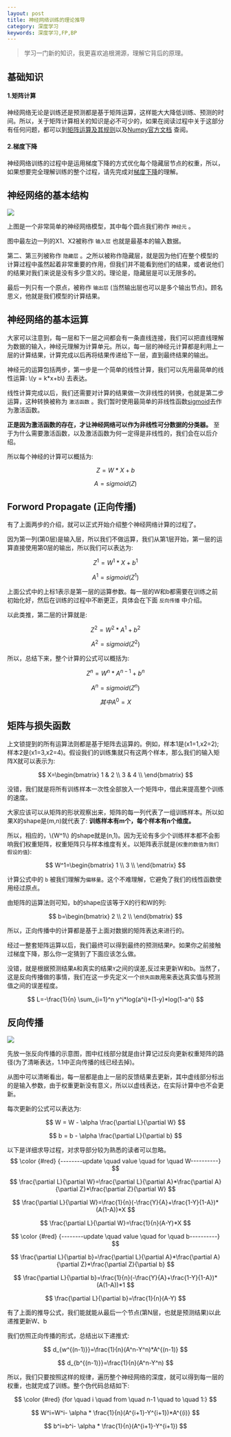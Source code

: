 ```yaml
---
layout: post
title: 神经网络训练的理论推导
category: 深度学习
keywords: 深度学习,FP,BP
---
```


> 学习一门新的知识，我更喜欢追根溯源，理解它背后的原理。

## 基础知识

#### 1.矩阵计算
神经网络无论是训练还是预测都是基于矩阵运算，这样能大大降低训练、预测的时间。所以，关于矩阵计算相关的知识是必不可少的，如果在阅读过程中关于这部分有任何问题，都可以到[矩阵运算及其规则](http://www2.edu-edu.com.cn/lesson_crs78/self/j_0022/soft/ch0605.html)以及[Numpy官方文档](https://docs.scipy.org/doc/numpy-1.10.1/index.html) 查阅。

#### 2.梯度下降
神经网络训练的过程中是运用梯度下降的方式优化每个隐藏层节点的权重，所以，如果想要完全理解训练的整个过程，请先完成对[梯度下降](http://www.cnblogs.com/fxjwind/p/3626173.html)的理解。

## 神经网络的基本结构
![](https://raw.githubusercontent.com/keepCodingDream/blog.io/master/assets/img/neural/1.1.png)
 
上图是一个非常简单的神经网络模型，其中每个圆点我们称作 `神经元` 。

图中最左边一列的X1、X2被称作 `输入层` 也就是最基本的输入数据。

第二、第三列被称作 `隐藏层` 。之所以被称作隐藏层，就是因为他们在整个模型的计算过程中虽然起着非常重要的作用，但我们并不能看到他们的结果，或者说他们的结果对我们来说是没有多少意义的。理论是，隐藏层是可以无限多的。

最后一列只有一个原点，被称作 `输出层` (当然输出层也可以是多个输出节点)。顾名思义，他就是我们模型的计算结果。


## 神经网络的基本运算

大家可以注意到，每一层和下一层之间都会有一条直线连接，我们可以把直线理解为数据的输入，神经元理解为计算单元。所以，每一层的神经元计算都是利用上一层的计算结果，计算完成以后再将结果传递给下一层，直到最终结果的输出。

神经元的运算包括两步，第一步是一个简单的线性计算，我们可以先用最简单的线性运算: \\(y = k*x+b\\) 去表达。

线性计算完成以后，我们还需要对计算的结果做一次非线性的转换，也就是第二步运算，这种转换被称为 `激活函数` 。我们暂时使用最简单的非线性函数[sigmoid](https://baike.baidu.com/item/Sigmoid%E5%87%BD%E6%95%B0/7981407?fr=aladdin)去作为激活函数。

**正是因为激活函数的存在，才让神经网络可以作为非线性可分数据的分类器。** 至于为什么需要激活函数，以及激活函数为何一定得是非线性的，我们会在以后介绍。

所以每个神经的计算可以概括为:

$$
  Z=W*X+b
$$

$$
A=sigmoid(Z)
$$


## Forword Propagate (正向传播)

有了上面两步的介绍，就可以正式开始介绍整个神经网络计算的过程了。

因为第一列(第0层)是输入层，所以我们不做运算，我们从第1层开始，第一层的运算直接使用第0层的输出，所以我们可以表达为:

$$
  Z^1=W^1*X+b^1
$$

$$
A^1=sigmoid(Z^1)
$$

上面公式中的上标1表示是第一层的运算参数。每一层的W和b都需要在训练之前初始化好，然后在训练的过程中不断更正，具体会在下面 `反向传播` 中介绍。

以此类推，第二层的计算就是:

$$
  Z^2=W^2*A^1+b^2
$$

$$
	A^2=sigmoid(Z^2)
$$

所以，总结下来，整个计算的公式可以概括为:

$$
  Z^n=W^n*A^{n-1}+b^n
$$

$$
	A^n=sigmoid(Z^n)
$$

$$
	其中A^0=X
$$

## 矩阵与损失函数
上文锁提到的所有运算法则都是基于矩阵去运算的。例如，样本1是(x1=1,x2=2);样本2是(x1=3,x2=4)。假设我们的训练集就只有这两个样本，那么我们的输入矩阵X就可以表示为:

$$
X=\begin{bmatrix} 1 & 2 \\ 3 & 4 \\ \end{bmatrix}
$$

没错，我们就是将所有训练样本一次性全部放入一个矩阵中，借此来提高整个训练的速度。

大家应该可以从矩阵的形状观察出来，矩阵的每一列代表了一组训练样本。所以如果X的shape是(m,n)就代表了: **训练样本有m个，每个样本有n个维度。**

所以，相应的，\\(W^1\\) 的shape就是(n,1)。因为无论有多少个训练样本都不会影响我们权重矩阵，权重矩阵只与样本维度有关。以矩阵表示就是(`权重的数值为我们假设的值`):

$$
W^1=\begin{bmatrix} 1 \\ 3 \\ \end{bmatrix}
$$


计算公式中的 `b` 被我们理解为`偏移量`。这个不难理解，它避免了我们的线性函数使用经过原点。

由矩阵的运算法则可知，b的shape应该等于X的行和W的列:

$$
  b=\begin{bmatrix} 2 \\ 2 \\ \end{bmatrix}
$$

所以，正向传播中的计算都是基于上面对数据的矩阵表达来进行的。

经过一整套矩阵运算以后，我们最终可以得到最终的预测结果`P`。如果你之前接触过梯度下降，那么你一定猜到了下面应该怎么做。

没错，就是根据预测结果`A`和真实的结果`Y`之间的误差,反过来更新W和b。当然了，这是反向传播做的事情，我们在这一步先定义一个`损失函数`用来表达真实值与预测值之间的误差程度。

$$
  L=-\frac{1}{n} \sum_{i=1}^n y^i*log(a^i)+(1-y)*log(1-a^i)
$$

## 反向传播

![](https://raw.githubusercontent.com/keepCodingDream/blog.io/master/assets/img/neural/1.2.png)

先放一张反向传播的示意图，图中红线部分就是由计算记过反向更新权重矩阵的路径(为了清晰表达，1.1中正向传播的线已经去掉)。

从图中可以清晰看出，每一层都是由上一层的反馈结果去更新，其中虚线部分标出的是输入参数，由于权重更新没有意义，所以以虚线表达，在实际计算中也不会更新。

每次更新的公式可以表达为:

$$
W = W - \alpha \frac{\partial L}{\partial W}
$$

$$
b = b - \alpha \frac{\partial L}{\partial b}
$$

以下是详细求导过程，对求导部分较为熟悉的读者可以忽略。
$$
 \color {#red} {--------update \quad value \quad for \quad W----------}
$$

$$
	\frac{\partial L}{\partial W}=\frac{\partial L}{\partial A}*\frac{\partial A}{\partial Z}*\frac{\partial Z}{\partial W}
$$

$$
	\frac{\partial L}{\partial W}=\frac{1}{n}(-\frac{Y}{A}+\frac{1-Y}{1-A})*(A(1-A))*X
$$

$$
\frac{\partial L}{\partial W}=\frac{1}{n}(A-Y)*X
$$

$$
 \color {#red} {--------update \quad value \quad for \quad b----------}
$$

$$
\frac{\partial L}{\partial b}=\frac{\partial L}{\partial A}*\frac{\partial A}{\partial Z}*\frac{\partial Z}{\partial b}
$$

$$
\frac{\partial L}{\partial b}=\frac{1}{n}(-\frac{Y}{A}+\frac{1-Y}{1-A})*(A(1-A))*1
$$

$$
\frac{\partial L}{\partial b}=\frac{1}{n}(A-Y)
$$


有了上面的推导公式，我们能就能从最后一个节点(第N层，也就是预测结果)以此递推更新W、b

我们仿照正向传播的形式，总结出以下递推式:

$$
  d_{w^{(n-1)}}=\frac{1}{n}(A^n-Y^n)*A^{(n-1)}
$$

$$
  d_{b^{(n-1)}}=\frac{1}{n}(A^n-Y^n)
$$

所以，我们只要按照这样的规律，遍历整个神经网络的深度，就可以得到每一层的权重，也就完成了训练。整个伪代码总结如下:

$$
	\color {#red} {for \quad i \quad from \quad n-1 \quad to \quad 1:}
$$

$$
   W^i=W^i- \alpha * \frac{1}{n}(A^{i+1}-Y^{i+1})*A^{(i)}
$$

$$
   b^i=b^i- \alpha * \frac{1}{n}(A^{i+1}-Y^{i+1})
$$


